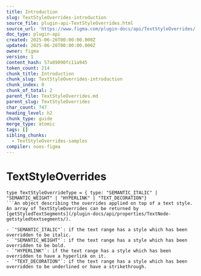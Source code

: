 ```yaml
---
title: Introduction
slug: TextStyleOverrides-introduction
source_file: plugin-api-TextStyleOverrides.html
source_url: 'https://www.figma.com/plugin-docs/api/TextStyleOverrides/'
doc_type: plugin-api
created: 2025-06-26T00:00:00.000Z
updated: 2025-06-26T00:00:00.000Z
owner: figma
version: 1
content_hash: 57a89090fc11a945
token_count: 214
chunk_title: Introduction
chunk_slug: TextStyleOverrides-introduction
chunk_index: 0
chunk_of_total: 2
parent_file: TextStyleOverrides.md
parent_slug: TextStyleOverrides
char_count: 747
heading_level: h2
chunk_type: guide
merge_type: atomic
tags: []
sibling_chunks:
  - TextStyleOverrides-samples
compiler: noos-figma
---
```


# TextStyleOverrides

```
type TextStyleOverrideType = { type: "SEMANTIC_ITALIC" | "SEMANTIC_WEIGHT" | "HYPERLINK" | "TEXT_DECORATION"}
```An object describing the overrides applied on top of a text style. An array of TextStyleOverrides can be returned by [getStyledTextSegments](/plugin-docs/api/properties/TextNode-getstyledtextsegments/).

- `"SEMANTIC_ITALIC"`: if the text range has a style which has been overridden to be italic.
- `"SEMANTIC_WEIGHT"`: if the text range has a style which has been overridden to be bold.
- `"HYPERLINK"`: if the text range has a style which has been overridden to have a hyperlink on it.
- `"TEXT_DECORATION"`: if the text range has a style which has been overridden to be underlined or have a strikethrough.
